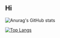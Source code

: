 ## Hi
![Anurag's GitHub stats](https://github-readme-stats.vercel.app/api?username=MLCluanchar&include_all_commits=true&count_private=true&theme=radical)

[![Top Langs](https://github-readme-stats.vercel.app/api/top-langs/?username=MLCluanchar&theme=radical)](https://github.com/anuraghazra/github-readme-stats)
<!--
**MLCluanchar/MLCluanchar** is a ✨ _special_ ✨ repository because its `README.md` (this file) appears on your GitHub profile.

Here are some ideas to get you started:

- 🔭 I’m currently working on ...
- 🌱 I’m currently learning ...
- 👯 I’m looking to collaborate on ...
- 🤔 I’m looking for help with ...
- 💬 Ask me about ...
- 📫 How to reach me: ...
- 😄 Pronouns: ...
- ⚡ Fun fact: ...
-->
